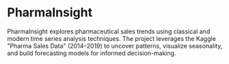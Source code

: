# PharmaInsight
PharmaInsight explores pharmaceutical sales trends using classical and modern time series analysis techniques. The project leverages the Kaggle "Pharma Sales Data" (2014–2019) to uncover patterns, visualize seasonality, and build forecasting models for informed decision-making.


 
